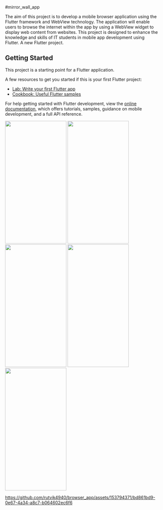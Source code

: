 #mirror_wall_app


The aim of this project is to develop a mobile browser application using the Flutter framework
and WebView technology. The application will enable users to browse the internet within the app
by using a WebView widget to display web content from websites. This project is designed to
enhance the knowledge and skills of IT students in mobile app development using Flutter.
A new Flutter project.

## Getting Started

This project is a starting point for a Flutter application.

A few resources to get you started if this is your first Flutter project:

- [Lab: Write your first Flutter app](https://docs.flutter.dev/get-started/codelab)
- [Cookbook: Useful Flutter samples](https://docs.flutter.dev/cookbook)

For help getting started with Flutter development, view the
[online documentation](https://docs.flutter.dev/), which offers tutorials,
samples, guidance on mobile development, and a full API reference.

<p>
  <img src="https://github.com/rutvik4940/browser_app/assets/153794371/da9c607f-6e9b-4283-8a2b-548d7c151a0a"
  height="400px" width ="200px"/>
  <img src="https://github.com/rutvik4940/browser_app/assets/153794371/23ce7be5-c16a-4f4e-b171-5b84ae77c232"
  height="400px" width ="200px"/>
   <img src="https://github.com/rutvik4940/browser_app/assets/153794371/5b3873bb-5b91-49a3-8ad3-0a34e186ff91"
  height="400px" width ="200px"/>
   <img src="https://github.com/rutvik4940/browser_app/assets/153794371/32cd83a9-9902-4a85-90c6-e69783a73c88"
  height="400px" width ="200px"/>
   <img src="https://github.com/rutvik4940/browser_app/assets/153794371/5d3c092c-46b9-4726-8bf7-4958cc055dec"
  height="400px" width ="200px"/>


https://github.com/rutvik4940/browser_app/assets/153794371/bd861bd9-0e67-4a34-a8c7-b064602ec6f6


  
</p>
